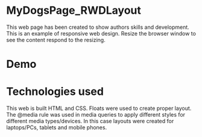 # MyDogsPage_RWDLayout

This web page has been created to show authors skills and development. This is an example of responsive web design. Resize the browser window to see the content respond to the resizing.

# Demo



# Technologies used

This web is built HTML and CSS. Floats were used to create proper layout. The @media rule was used in media queries to apply different styles for different media types/devices. In this case layouts were created for laptops/PCs, tablets and mobile phones.